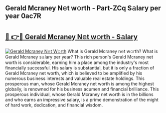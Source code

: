 ## Gerald Mcraney N𝚎t w𝚘rth - Part-ZCq S𝚊lary per year 0ac7R

# <h2><a href="http://gc0a9q.nevu.top/?p=Gerald+Mcraney">🔗 👉🔴 Gerald Mcraney N𝚎t w𝚘rth - S𝚊lary</a></h2>

[![Gerald Mcraney N𝚎t W𝚘rth](https://i.imgur.com/Oavwk0R.jpeg)](http://gc0a9q.nevu.top/?p=Gerald+Mcraney)
What is Gerald Mcraney n𝚎t w𝚘rth? What is Gerald Mcraney s𝚊lary per year?
This rich person's Gerald Mcraney net worth is considerable, earning him a place among the industry's most financially successful. His salary is substantial, but it is only a fraction of Gerald Mcraney net worth, which is believed to be amplified by his numerous business interests and valuable real estate holdings. This prosperous man, whose Gerald Mcraney net worth is among the highest globally, is renowned for his business acumen and financial brilliance. This prosperous individual, whose Gerald Mcraney net worth is in the billions and who earns an impressive salary, is a prime demonstration of the might of hard work, dedication, and financial wisdom.
